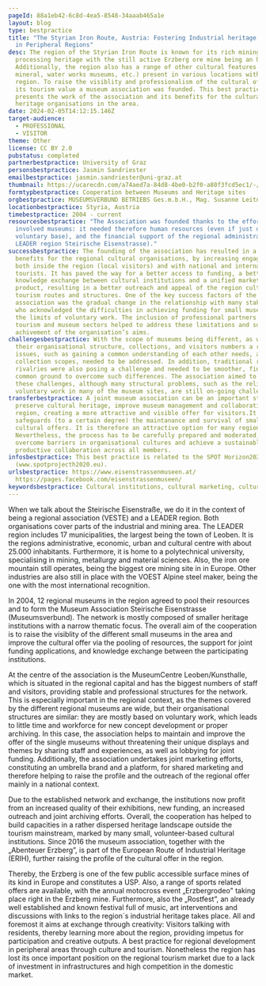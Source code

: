 ```yaml
---
pageId: 88a1eb42-6c8d-4ea5-8548-34aaab465a1e
layout: blog
type: bestpractice
title: "The Styrian Iron Route, Austria: Fostering Industrial heritage tourism
  in Peripheral Regions"
desc: The region of the Styrian Iron Route is known for its rich mining and iron
  processing heritage with the still active Erzberg ore mine being an highlight.
  Additionally, the region also has a range of other cultural features (city,
  mineral, water works museums, etc.) present in various locations within the
  region. To raise the visiblity and professionalism of the cultural offer and
  its tourism value a museum association was founded. This best practice
  presents the work of the association and its benefits for the cultural
  heritage organisations in the area.
date: 2024-02-05T14:12:15.146Z
target-audience:
  - PROFESSIONAL
  - VISITOR
theme: Other
license: CC BY 2.0
pubstatus: completed
partnerbestpractice: University of Graz
personsbestpractice: Jasmin Sandriester
emailbestpractice: jasmin.sandriester@uni-graz.at
thumbnail: https://ucarecdn.com/a74aed7a-84d8-4be0-b2f0-a80f3fcd5ec1/-/crop/1999x1634/515,311/-/preview/
formtypbestpractice: Cooperation between Museums and Heritage sites
orgbestpractice: MUSEUMSVERBUND BETRIEBS Ges.m.b.H., Mag. Susanne Leitner-Böchzelt
locationbestpractice: Styria, Austria
timebestpractice: 2004 - current
resourcesbestpractice: "The Association was founded thanks to the efforts of the
  involved museums: it needed therefore human resources (even if just on a
  voluntary base), and the financial support of the regional administration (AUT
  LEADER region Steirische Eisenstrasse)."
successbestpractice: The founding of the association has resulted in a series of
  benefits for the regional cultural organisations, by increasing engagement
  both inside the region (local visitors) and with national and international
  tourists. It has paved the way for a better access to funding, a better
  knowledge exchange between cultural institutions and a unified marketing
  product, resulting in a better outreach and appeal of the region cultural
  tourism routes and structures. One of the key success factors of the
  association was the gradual change in the relationship with many stakeholders,
  who acknowledged the difficulties in achieving funding for small museums and
  the limits of voluntary work. The inclusion of professional partners from the
  tourism and museum sectors helped to address these limitations and support the
  achivement of the organisation’s aims.
challengesbestpractice: With the scope of museums being different, as well as
  their organisational structure, collections, and visitors numbers a range of
  issues, such as gaining a common understanding of each other needs, aims, and
  collection scopes, needed to be addressed. In addition, traditional regional
  rivalries were also posing a challenge and needed to be smoother, finding a
  common ground to overcome such differences. The association aimed to address
  these challenges, although many structural problems, such as the reliance on
  voluntary work in many of the museum sites, are still on-going challenges.
transferbestpractice: A joint museum association can be an important step to
  preserve cultural heritage, improve museum management and collaboration in a
  region, creating a more attractive and visible offer for visitors.It also
  safeguards (to a certain degree) the maintanance and survival of smaller
  cultural offers. It is therefore an attractive option for many regions.
  Nevertheless, the process has to be carefully prepared and moderated, so to
  overcome barriers in organisational cultures and achieve a sustainable and
  productive collaboration across all members.
infosbestpractice: This best practice is related to the SPOT Horizon2020 project
  (www.spotprojecth2020.eu).
urlsbestpractice: https://www.eisenstrassenmuseen.at/
  https://pages.facebook.com/eisenstrassenmuseen/
keywordsbestpractice: Cultural institutions, cultural marketing, cultural management
---
```

When we talk about the Steirische Eisenstraße, we do it in the context of being a regional association (VESTE) and a LEADER region. Both organisations cover parts of the industrial and mining area. The LEADER region includes 17 municipalities, the largest being the town of Leoben. It is the regions administrative, economic, urban and cultural centre with about 25.000 inhabitants. Furthermore, it is home to a polytechnical university, specialising in mining, metallurgy and material sciences. Also, the iron ore mountain still operates, being the biggest ore mining site in in Europe. Other industries are also still in place with the VOEST Alpine steel maker, being the one with the most international recognition.

In 2004, 12 regional museums in the region agreed to pool their resources and to form the Museum Association Steirische Eisenstrasse (Museumsverbund). The network is mostly composed of smaller heritage institutions with a narrow thematic focus. The overall aim of the cooperation is to raise the visiblity of the different small museums in the area and improve the cultural offer via the pooling of resources, the support for joint funding applications, and knowledge exchange between the participating institutions. 

At the centre of the association is the MuseumCentre Leoben/Kunsthalle, which is situated in the regional capital and has the biggest numbers of staff and visitors, providing stable and professional structures for the network. This is especially important in the regional context, as the themes covered by the different regional museums are wide, but their organisational structures are similar: they are mostly based on voluntary work, which leads to little time and workforce for new concept development or proper archiving. In this case, the association helps to maintain and improve the offer of the single museums without threatening their unique displays and themes by sharing staff and experiences, as well as lobbying for joint funding. Additionally, the association undertakes joint marketing efforts, constituting an umbrella brand and a platform, for shared marketing and therefore helping to raise the profile and the outreach of the regional offer mainly in a national context. 

Due to the established network and exchange, the institutions now profit from an increased quality of their exhibitions, new funding, an increased outreach and joint archiving efforts. Overall, the cooperation has helped to build capacities in a rather dispersed heritage landscape outside the tourism mainstream, marked by many small, volunteer-based cultural institutions. Since 2016 the museum association, together with the „Abenteuer Erzberg”, is part of the European Route of Industrial Heritage (ERIH), further raising the profile of the cultural offer in the region.

Thereby, the Erzberg is one of the few public accessible surface mines of its kind in Europe and constitutes a USP. Also, a range of sports related offers are available, with the annual motocross event „Erzbergrodeo" taking place right in the Erzberg mine. Furthermore, also the „Rostfest”, an already well established and known festival full of music, art interventions and discussions with links to the region´s industrial heritage takes place. All and foremost it aims at exchange through creativity: Visitors talking with residents, thereby learning more about the region, providing impetus for participation and creative outputs. A best practice for regional development in peripheral areas through culture and tourism. Nonetheless the region has lost its once important position on the regional tourism market due to a lack of investment in infrastructures and high competition in the domestic market.